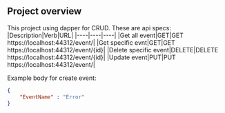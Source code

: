 
## Project overview

This project using dapper for CRUD.
These are api specs:
|Description|Verb|URL|
|----|----|----|
|Get all event|GET|GET https://localhost:44312/event/|
|Get specific evnt|GET|GET https://localhost:44312/event/{id}|
|Delete specific event|DELETE|DELETE https://localhost:44312/event/{id}|
|Update event|PUT|PUT https://localhost:44312/event/|

Example body for create event:

```json
{
	"EventName" : "Error"
}
```
